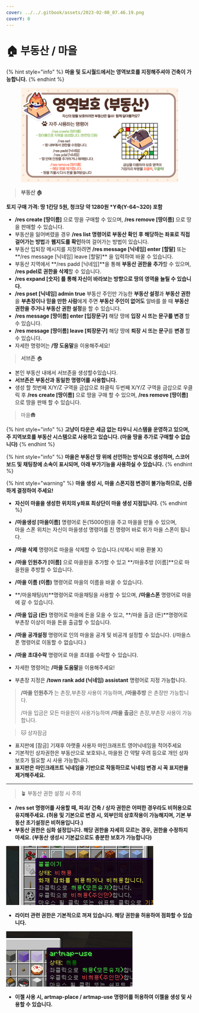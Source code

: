 ```yaml
---
cover: ../../.gitbook/assets/2023-02-08_07.46.19.png
coverY: 0
---
```


# 🏠 부동산 / 마을

{% hint style="info" %}
**마을 및 도시월드에서는 영역보호를 지정해주셔야 건축이 가능합니다.**
{% endhint %}

<figure><img src="../../.gitbook/assets/image (172).png" alt=""><figcaption></figcaption></figure>

> **부동산 🏠**

**토지 구매 가격: 땅 1칸당 5원, 청크당 약 1280원 \*Y축(Y-64\~320) 포함**

* **/res create \[땅이름]** 으로 땅을 구매할 수 있으며, **/res remove \[땅이름]** 으로 땅을 판매할 수 있습니다.
* 부동산을 잃어버렸을 경우 **/res list 명령어로 부동산 확인 후 해당하는 좌표로 직접 걸어가는 방법**과 **웹지도를 확인**하여 걸어가는 방법이 있습니다.
* 부동산 입퇴장 메시지를 지정하려면 **/res message \[닉네임] enter \[할말]** 또는**/res message \[닉네임] leave \[할말]** 을 입력하여 바꿀 수 있습니다.
* 부동산 지역에서 **/res padd \[닉네임]**을 통해 **부동산 권한을** **추가**할 수 있으며, **/res pdel로 권한을 삭제**할 수 있습니다.
* **/res expand \[숫자] 를 통해 자신이 바라보는 방향으로 땅의 영역을 늘릴 수 있습니다.**
* **/res pset \[닉네임] admin true** 부동산 주인만 가능한 **부동산 설정**과 **부동산 권한**을 **부촌장이나 믿을 만한 사람**에게 주면 **부동산 주인이 없어도** 알바를 쓸 때 **부동산 권한을 주거나 부동산 권한 설정**을 할 수 있습니다.
* **/res message \[땅이름] enter \[입장문구]** 해당 땅에 **입장 시 뜨는 문구를 변경** 할 수 있습니다.
* **/res message \[땅이름] leave \[퇴장문구]** 해당 땅에 **퇴장 시 뜨는 문구**를 **변경** 할 수 있습니다.
* 자세한 명령어는 **/땅 도움말**을 이용해주세요!

> **서브존** 🏠

* 본인 부동산 내에서 서브존을 생성할수있습니다.
* **서브존은 부동산과 동일한 명령어를 사용합니다.**
* 생성 할 첫번째 X/Y/Z 구역을 금삽으로 좌클릭 두번째 X/Y/Z 구역을 금삽으로 우클릭 후 **/res create \[땅이름]** 으로 땅을 구매 할 수 있으며, **/res remove \[땅이름]** 으로 땅을 판매 할 수 있습니다.

> 마을🛖

{% hint style="info" %}
**고냥이 타운은 세금 없는 타우니 시스템을 운영하고 있으며, 주 지역보호를 부동산 시스템으로 사용하고 있습니다. (마을 땅을 추가로 구매할 수 없습니다)**
{% endhint %}

{% hint style="info" %}
**마을은 부동산 땅 위에 선언하는 방식으로 생성하며, 스코어보드 및 채팅창에 소속이 표시되며, 아래 부가기능을 사용하실 수 있습니다.**
{% endhint %}

{% hint style="warning" %}
**마을 생성 시, 마을 스폰지점 변경이 불가능하므로, 신중하게 결정하여 주세요!**

* **자신이 마을을 생성한 위치의 y좌표 최상단이 마을 생성 지점입니다.**
{% endhint %}

* **/마을생성 \[마을이름]** 명령어로 돈(15000원)을 주고 마을을 만들 수 있으며,\
  마을 스폰 위치는 자신이 마을생성 명령어를 친 명령어 바로 위가 마을 스폰이 됩니다.
* **/마을 삭제** 명령어로 마을을 삭제할 수 있습니다.(삭제시 비용 환불 X)
* **/마을 인원추가 \[이름]** 으로 마을원을 추가할 수 있고 \*\*/마을추방 \[이름]\*\*으로 마을원을 추방할 수 있습니다.
* **/마을 이름 (이름)** 명령어로 마을의 이름을 바꿀 수 있습니다.
* **/마을채팅(/t)**명령어로 마을채팅을 사용할 수 있으며, **/마을스폰** 명령어로 마을에 갈 수 있습니다.
* **/마을 입금 (돈)** 명령어로 마을에 돈을 모을 수 있고, \*\*/마을 출금 (돈)\*\*명령어로 부촌장 이상이 마을 돈을 출금할 수 있습니다.
* **/마을 공개설정** 명령어로 인의 마을을 공개 및 비공개 설정할 수 있습니다. (/마을스폰 명령어로 이동할 수 없습니다.)
* **/마을 초대수락** 명령어로 마을 초대를 수락할 수 있습니다.
* 자세한 명령어는 **/마을 도움말**을 이용해주세요!
* 부촌장 지정은 **/town rank add (닉네임) assistant** 명령어로 지정 가능합니다.

> **/마을 인원추가** 는 촌장,부촌장 사용이 가능하며, **/마을추방** 은 촌장만 가능합니다.
>
> /마을 입금은 모든 마을원이 사용가능하며 **/마을 출금**은 촌장,부촌장 사용이 가능합니다.

> 🐱 상자잠금

* 표지판에 \[잠금] 기재후 아랫줄 사용자 마인크래프트 영어닉네임을 적어주세요
* 기본적인 상자권한은 부동산으로 보호되나, 마을원 간 약탈 우려 등으로 개인 상자 보호가 필요할 시 사용 가능합니다.
* **표지판은 마인크래프트 닉네임을 기반으로 작동하므로 닉네임 변경 시 꼭 표지판을 제거해주세요.**

***

> 🪴 부동산 권한 설정 시 주의

* **/res set 명령어를 사용할 때, 파괴/ 건축 / 상자 권한은 어떠한 경우라도 비허용으로 유지해주세요. (허용 및 기본으로 변경 시, 외부인의 상호작용이 가능해지며, 기본 부동산 초기설정은 비허용입니다.)**
* **부동산 권한은 심화 설정입니다. 해당 권한을 자세히 모르는 경우, 권한을 수정하지 마세요. (부동산 생성시 기본값으로도 충분한 보호가 가능합니다)**

![](<../../.gitbook/assets/image (37).png>)

* **라이터 관련 권한은 기본적으로 꺼져 있습니다. 해당 권한을 허용하여 점화할 수 있습니다.**

![](<../../.gitbook/assets/image (98).png>)

* **이젤 사용 시, artmap-place / artmap-use 명령어를 허용하여 이젤을 생성 및 사용할 수 있습니다.**
